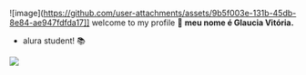 ![image](https://github.com/user-attachments/assets/9b5f003e-131b-45db-8e84-ae947fdfda17]] welcome to my profile 🤍
**meu nome é Glaucia Vitória.**
- alura student! 📚


![](https://tenor.com/bX68J.gif)


